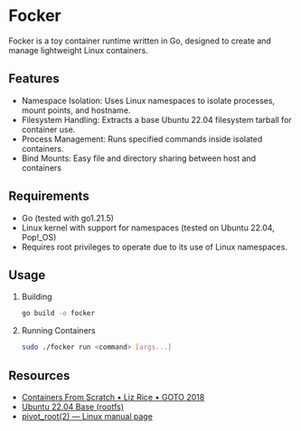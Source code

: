 # Focker

Focker is a toy container runtime written in Go, designed to create and manage lightweight Linux containers.

## Features

- Namespace Isolation: Uses Linux namespaces to isolate processes, mount points, and hostname.
- Filesystem Handling: Extracts a base Ubuntu 22.04 filesystem tarball for container use.
- Process Management: Runs specified commands inside isolated containers.
- Bind Mounts: Easy file and directory sharing between host and containers

## Requirements

- Go (tested with go1.21.5)
- Linux kernel with support for namespaces (tested on Ubuntu 22.04, Pop!\_OS)
- Requires root privileges to operate due to its use of Linux namespaces.

## Usage

1. Building

   ```bash
   go build -o focker
   ```

2. Running Containers
   ```bash
   sudo ./focker run <command> [args...]
   ```

## Resources

- [Containers From Scratch • Liz Rice • GOTO 2018](https://www.youtube.com/watch?v=8fi7uSYlOdc)
- [Ubuntu 22.04 Base (rootfs)](https://cdimage.ubuntu.com/ubuntu-base/releases/22.04/release/)
- [pivot_root(2) — Linux manual page](https://man7.org/linux/man-pages/man2/pivot_root.2.html)
